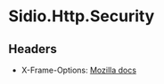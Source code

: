 # Sidio.Http.Security

## Headers
- X-Frame-Options: [Mozilla docs](https://developer.mozilla.org/en-US/docs/Web/HTTP/Headers/X-Frame-Options)